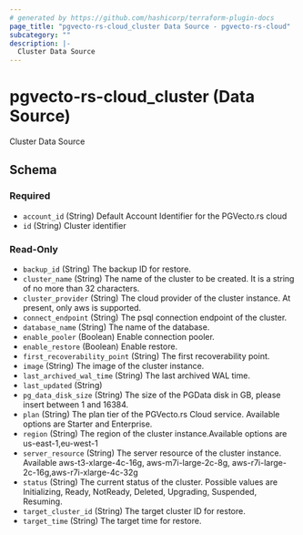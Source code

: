 ```yaml
---
# generated by https://github.com/hashicorp/terraform-plugin-docs
page_title: "pgvecto-rs-cloud_cluster Data Source - pgvecto-rs-cloud"
subcategory: ""
description: |-
  Cluster Data Source
---
```


# pgvecto-rs-cloud_cluster (Data Source)

Cluster Data Source



<!-- schema generated by tfplugindocs -->
## Schema

### Required

- `account_id` (String) Default Account Identifier for the PGVecto.rs cloud
- `id` (String) Cluster identifier

### Read-Only

- `backup_id` (String) The backup ID for restore.
- `cluster_name` (String) The name of the cluster to be created. It is a string of no more than 32 characters.
- `cluster_provider` (String) The cloud provider of the cluster instance. At present, only aws is supported.
- `connect_endpoint` (String) The psql connection endpoint of the cluster.
- `database_name` (String) The name of the database.
- `enable_pooler` (Boolean) Enable connection pooler.
- `enable_restore` (Boolean) Enable restore.
- `first_recoverability_point` (String) The first recoverability point.
- `image` (String) The image of the cluster instance.
- `last_archived_wal_time` (String) The last archived WAL time.
- `last_updated` (String)
- `pg_data_disk_size` (String) The size of the PGData disk in GB, please insert between 1 and 16384.
- `plan` (String) The plan tier of the PGVecto.rs Cloud service. Available options are Starter and Enterprise.
- `region` (String) The region of the cluster instance.Available options are us-east-1,eu-west-1
- `server_resource` (String) The server resource of the cluster instance. Available aws-t3-xlarge-4c-16g, aws-m7i-large-2c-8g, aws-r7i-large-2c-16g,aws-r7i-xlarge-4c-32g
- `status` (String) The current status of the cluster. Possible values are Initializing, Ready, NotReady, Deleted, Upgrading, Suspended, Resuming.
- `target_cluster_id` (String) The target cluster ID for restore.
- `target_time` (String) The target time for restore.
